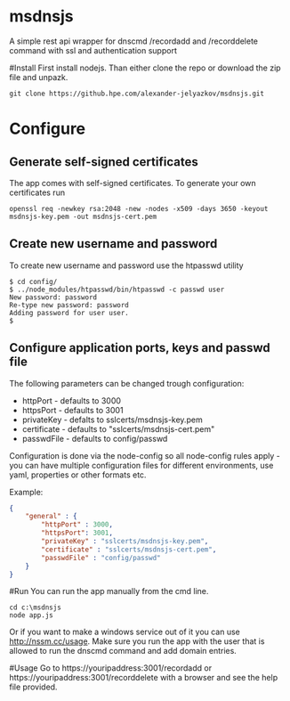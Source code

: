 # msdnsjs
A simple rest api wrapper for dnscmd /recordadd and /recorddelete command with ssl and authentication support

#Install
First install nodejs. Than either clone the repo or download the zip file and unpazk.
```
git clone https://github.hpe.com/alexander-jelyazkov/msdnsjs.git

```
# Configure
## Generate self-signed certificates
The app comes with self-signed certificates. To generate your own certificates run
```
openssl req -newkey rsa:2048 -new -nodes -x509 -days 3650 -keyout msdnsjs-key.pem -out msdnsjs-cert.pem
```
## Create new username and password
To create new username and password use the htpasswd utility 

```
$ cd config/
$ ../node_modules/htpasswd/bin/htpasswd -c passwd user
New password: password
Re-type new password: password
Adding password for user user.
$
```
## Configure application ports, keys and passwd file
The following parameters can be changed trough configuration:

* httpPort - defaults to 3000
* httpsPort - defaults to 3001
* privateKey - defalts to sslcerts/msdnsjs-key.pem
* certificate - defaults to "sslcerts/msdnsjs-cert.pem"
* passwdFile - defaults to config/passwd

Configuration is done via the node-config so all node-config rules apply - you can have multiple configuration files for different environments, use yaml, properties or other formats etc.

Example:

```json
{
	"general" : {
		"httpPort" : 3000,
		"httpsPort": 3001,
		"privateKey" : "sslcerts/msdnsjs-key.pem",
		"certificate" : "sslcerts/msdnsjs-cert.pem",
		"passwdFile" : "config/passwd"
	}
}
```
#Run
You can run the app manually from the cmd line.
```
cd c:\msdnsjs
node app.js
```
Or if you want to make a windows service out of it you can use http://nssm.cc/usage.
Make sure you run the app with the user that is allowed to run the dnscmd command and add domain entries.

#Usage
Go to https://youripaddress:3001/recordadd or https://youripaddress:3001/recorddelete with a browser and see the help file provided.
